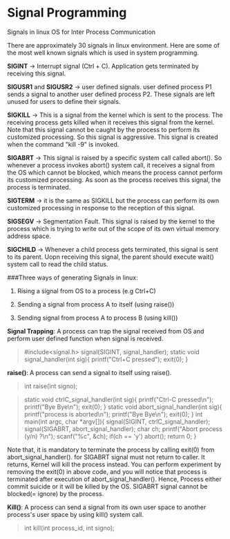 # Signal Programming
Signals in linux OS for Inter Process Communication

There are approximately 30 signals in linux environment. Here are some of the most well known signals which is used in system programming.

**SIGINT** -> Interrupt signal (Ctrl + C). Application gets terminated by receiving this signal.

**SIGUSR1** and **SIGUSR2** -> user defined signals. user defined process P1 sends a signal to another user defined process P2. These signals are left unused for users to define their signals.

**SIGKILL** -> This is a signal from the kernel which is sent to the process. The receiving process gets killed when it receives this signal from the kernel. Note that this signal cannot be caught by the process to perform its customized processing. So this signal is aggressive. This signal is created when the command "kill -9" is invoked.

**SIGABRT** -> This signal is raised by a specific system call called abort(). So whenever a process invokes abort() system call, it receives a signal from the OS which cannot be blocked, which means the process cannot perform its customized processing. As soon as the process receives this signal, the process is terminated.

**SIGTERM** -> it is the same as SIGKILL but the process can perform its own customized processing in response to the reception of this signal.

**SIGSEGV** -> Segmentation Fault. This signal is raised by the kernel to the process which is trying to write out of the scope of its own virtual memory address space.

**SIGCHILD** -> Whenever a child process gets terminated, this signal is sent to its parent. Uopn receiving this signal, the parent should execute wait() system call to read the child status.

###Three ways of generating Signals in linux:
1) Rising a signal from OS to a process (e.g Ctrl+C)

2) Sending a signal from process A to itself (using raise())

3) Sending signal from process A to process B (using kill())

**Signal Trapping**: A process can trap the signal received from OS and perform user defined function when signal is received.
> #include<signal.h>
signal(SIGINT, signal_handler);
static void signal_handler(int sig){
  printf("Ctrl+C pressed");
  exit(0);
}

**raise()**: A process can send a signal to itself using raise().
>int raise(int signo);

>static void ctrlC_signal_handler(int sig){
  printf("Ctrl-C pressed\n");
  printf("Bye Bye\n");
  exit(0);
}
static void abort_signal_handler(int sig){
  printf("process is aborted\n");
  printf("Bye Bye\n");
  exit(0);
}
int main(int argc, char \*argv[]){
  signal(SIGINT, ctrlC_signal_handler);
  signal(SIGABRT, abort_signal_handler);
  char ch;
  printf("Abort process (y/n) ?\n");
  scanf("%c", &ch);
  if(ch == 'y')
    abort();
  return 0;
}

Note that, it is mandatory to terminate the process by calling exit(0) from abort_signal_handler(). for SIGABRT signal must not return to caller. It returns, Kernel will kill the process instead. You can perform experiment by removing the exit(0) in above code, and you will notice that process is terminated after execution of abort_signal_handler(). Hence, Process either commit suicide or it will be killed by the OS. SIGABRT signal cannot be blocked(= ignore) by the process.

**Kill()**: A process can send a signal from its own user space to another process's user space by using kill() system call.
> int kill(int process_id, int signo);
